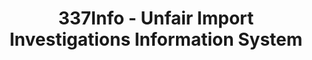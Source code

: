 ---
layout: default
bigquery: https://console.cloud.google.com/bigquery?p=patents-public-data&d=usitc_investigations&page=dataset&project=sheets-management-319211
citation: US International Trade Commission 337Info Unfair Import Investigations Information
  System
contributors: US International Trade Comission
cost: None
description: US International Trade Commission 337Info Unfair Import Investigations
  Information System contains data on investigations done under Section 337. Section
  337 declares the infringement of certain statutory intellectual property rights
  and other forms of unfair competition in import trade to be unlawful practices.
  Most Section 337 investigations involve allegations of patent or registered trademark
  infringement.
documentation: FAQ and tutorial available on the site
last_edit: 04/12/2022, 21:24:20
location: https://pubapps2.usitc.gov/337external/
maintained_by: US International Trade Comission
schema_fields:
- dateOfPublicationFrNotice
- patentNumber
- trademarkNumbers
- currentActiveALJ
- gcAttorney
- complainant
- copyrightNumbers
- investigationTermDate
- targetDate
- respondent
- dateCreated
- teoProceedingInvolved
- teoReliefGranted
- dateComplaintFiled
- finalDetNoViolation
- aljAssigned
- endDateMarkmanHearing
- markmanHearing
- teoIdDueDate
- scheduledEndDateEvidHear
- investigationType
- actualStartDateEvidHear
- docketNo
- finalIdOnViolationIssue
- invUnfairAct
- publication_number
- id
- scheduledStartDateEvidHear
- actualEndDateEvidHear
- finalDetViolation
- ouiiAttorney
- htsNumbers
- internalRemand
- teoIdIssueDate
- currentStatus
- patentNumbers
- issueDateOtherNonFinal
- ouiiParticipation
- startDateMarkmanHearing
- title
- cafcAppeals
- finalIdOnViolationDue
- investigationNo
- lastUpdated
shortname: unfair_import_investigations
tags:
- import
- legal
- trade
timeframe: 2008-2021 (prior to 2008 downloadable as a JSON file)
title: 337Info - Unfair Import Investigations Information System
uuid: 2721f5ec-e599-4890-9265-9706719fc71e
---